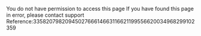 You do not have permission to access this page If you have found this page in error, please contact support Reference:3358207982094502766614663116621199556620034968299102359